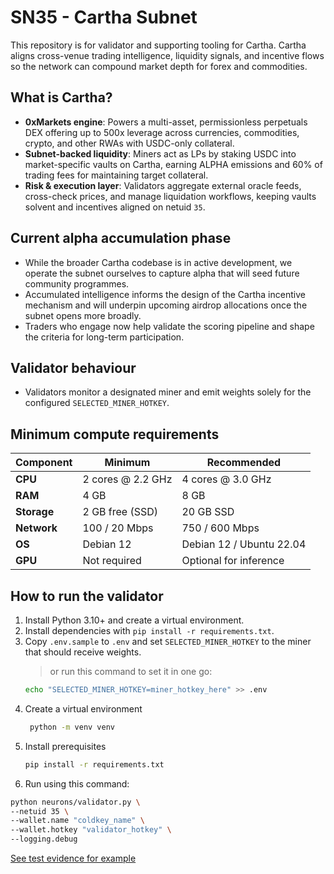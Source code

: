 # SN35 - Cartha Subnet

This repository is for validator and supporting tooling for Cartha. Cartha aligns cross-venue trading intelligence, liquidity signals, and incentive flows so the network can compound market depth for forex and commodities.

## What is Cartha?
- **0xMarkets engine**: Powers a multi-asset, permissionless perpetuals DEX offering up to 500x leverage across currencies, commodities, crypto, and other RWAs with USDC-only collateral.
- **Subnet-backed liquidity**: Miners act as LPs by staking USDC into market-specific vaults on Cartha, earning ALPHA emissions and 60% of trading fees for maintaining target collateral.
- **Risk & execution layer**: Validators aggregate external oracle feeds, cross-check prices, and manage liquidation workflows, keeping vaults solvent and incentives aligned on netuid `35`.

## Current alpha accumulation phase
- While the broader Cartha codebase is in active development, we operate the subnet ourselves to capture alpha that will seed future community programmes.
- Accumulated intelligence informs the design of the Cartha incentive mechanism and will underpin upcoming airdrop allocations once the subnet opens more broadly.
- Traders who engage now help validate the scoring pipeline and shape the criteria for long-term participation.

## Validator behaviour
- Validators monitor a designated miner and emit weights solely for the configured `SELECTED_MINER_HOTKEY`.

## Minimum compute requirements
| Component   | Minimum           | Recommended              |
| ----------- | ----------------- | ------------------------ |
| **CPU**     | 2 cores @ 2.2 GHz | 4 cores @ 3.0 GHz        |
| **RAM**     | 4 GB              | 8 GB                     |
| **Storage** | 2 GB free (SSD)   | 20 GB SSD                |
| **Network** | 100 / 20 Mbps     | 750 / 600 Mbps           |
| **OS**      | Debian 12         | Debian 12 / Ubuntu 22.04 |
| **GPU**     | Not required      | Optional for inference   |

## How to run the validator
1. Install Python 3.10+ and create a virtual environment.
2. Install dependencies with `pip install -r requirements.txt`.
3. Copy `.env.sample` to `.env` and set `SELECTED_MINER_HOTKEY` to the miner that should receive weights.
    > or run this command to set it in one go:
    ```bash
    echo "SELECTED_MINER_HOTKEY=miner_hotkey_here" >> .env
    ```
4. Create a virtual environment
   ```bash
    python -m venv venv
   ```
5. Install prerequisites
    ```bash
    pip install -r requirements.txt
    ``` 
6. Run using this command:
```bash
python neurons/validator.py \
--netuid 35 \
--wallet.name "coldkey_name" \
--wallet.hotkey "validator_hotkey" \
--logging.debug
```
[See test evidence for example](tests/evidence/TEST_EVIDENCE.md)